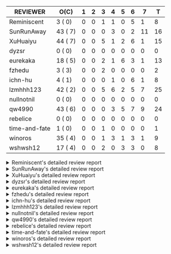 |   REVIEWER    |  O(C)   | 1 | 2 | 3 | 4 | 5 | 6 | 7  | T  |
|---------------|---------|---|---|---|---|---|---|----|----|
| Reminiscent   |  3 ( 0) | 0 | 0 | 1 | 1 | 0 | 5 |  1 |  8 |
| SunRunAway    | 43 ( 7) | 0 | 0 | 0 | 3 | 0 | 2 | 11 | 16 |
| XuHuaiyu      | 44 ( 7) | 0 | 0 | 5 | 1 | 2 | 6 |  1 | 15 |
| dyzsr         |  0 ( 0) | 0 | 0 | 0 | 0 | 0 | 0 |  0 |  0 |
| eurekaka      | 18 ( 5) | 0 | 0 | 2 | 1 | 6 | 3 |  1 | 13 |
| fzhedu        |  3 ( 3) | 0 | 0 | 2 | 0 | 0 | 0 |  0 |  2 |
| ichn-hu       |  4 ( 1) | 0 | 0 | 0 | 1 | 0 | 6 |  1 |  8 |
| lzmhhh123     | 42 ( 2) | 0 | 0 | 5 | 6 | 2 | 5 |  7 | 25 |
| nullnotnil    |  0 ( 0) | 0 | 0 | 0 | 0 | 0 | 0 |  0 |  0 |
| qw4990        | 43 ( 6) | 0 | 0 | 0 | 3 | 5 | 7 |  9 | 24 |
| rebelice      |  0 ( 0) | 0 | 0 | 0 | 0 | 0 | 0 |  0 |  0 |
| time-and-fate |  1 ( 0) | 0 | 0 | 1 | 0 | 0 | 0 |  0 |  1 |
| winoros       | 35 ( 4) | 0 | 0 | 1 | 3 | 1 | 3 |  1 |  9 |
| wshwsh12      | 17 ( 4) | 0 | 0 | 2 | 0 | 3 | 3 |  0 |  8 |


<details> 
  <summary>Reminiscent's detailed review report</summary> 

## To Be Reviewed

|    REPO    |                                                               PR                                                                | C | LASTED |
|------------|---------------------------------------------------------------------------------------------------------------------------------|---|--------|
| tidb/21137 | [executor: specially handle empty input for apply's outer child aggregate (#20544)](https://github.com/pingcap/tidb/pull/21137) |   | 17d20h |
| tidb/21466 | [bindinfo: physically delete previous binding when recreating a binding (#21349)](https://github.com/pingcap/tidb/pull/21466)   |   | 3d18h  |
| tidb/21467 | [planner: fix explain-hint panic for joins generated by subquery (#20675)](https://github.com/pingcap/tidb/pull/21467)          |   | 3d18h  |


## Reviewed in Last 7 Days

|    REPO    |                                                          PR                                                           | C | D |   R    |
|------------|-----------------------------------------------------------------------------------------------------------------------|---|---|--------|
| tidb/21488 | [planner: fix ambiguous field when resolve having expr  (#21165)](https://github.com/pingcap/tidb/pull/21488)         |   | 3 | 3h     |
| tidb/21450 | [bindinfo: dbname check for bindings should be case insensitive (#21143)](https://github.com/pingcap/tidb/pull/21450) |   | 4 | 0h     |
| tidb/21198 | [planner : fix unsigned_decimal_col=-int_cnst access index](https://github.com/pingcap/tidb/pull/21198)               |   | 6 | 8d3h   |
| tidb/20675 | [planner: fix explain-hint panic for joins generated by subquery](https://github.com/pingcap/tidb/pull/20675)         |   | 6 | 34d19h |
| tidb/21143 | [bindinfo: dbname check for bindings should be case insensitive](https://github.com/pingcap/tidb/pull/21143)          |   | 6 | 11d18h |
| tidb/21349 | [bindinfo: physically delete previous binding when recreating a binding](https://github.com/pingcap/tidb/pull/21349)  |   | 6 | 3d20h  |
| tidb/21351 | [bindinfo: refine logs of SQL bind](https://github.com/pingcap/tidb/pull/21351)                                       |   | 6 | 3d18h  |
| tidb/21369 | [expression: enable coprocessor pushdown of function UUID (#21174)](https://github.com/pingcap/tidb/pull/21369)       |   | 7 | 2h     |


</details> 


<details> 
  <summary>SunRunAway's detailed review report</summary> 

## To Be Reviewed

|     REPO     |                                                                     PR                                                                     | C | LASTED  |
|--------------|--------------------------------------------------------------------------------------------------------------------------------------------|---|---------|
| docs/4219    | [toc: add sql optimization-related docs](https://github.com/pingcap/docs/pull/4219)                                                        |   | 24d10h  |
| docs-cn/4913 | [explain: add indexes](https://github.com/pingcap/docs-cn/pull/4913)                                                                       |   | 20d17h  |
| docs-cn/4933 | [explain: add joins](https://github.com/pingcap/docs-cn/pull/4933)                                                                         |   | 16d20h  |
| tidb/15370   | [planner,executor: Refactor Shuffle and implement parallel Sort](https://github.com/pingcap/tidb/pull/15370)                               | Y | 267d18h |
| docs-cn/4975 | [system variable: add tidb_enable_rate_limit_action ](https://github.com/pingcap/docs-cn/pull/4975)                                        |   | 9d13h   |
| tidb/15462   | [executor: implement `graceHashJoin`](https://github.com/pingcap/tidb/pull/15462)                                                          | Y | 263d17h |
| tidb/16967   | [executor: Refactor Shuffle and implement parallel sort (executor part)](https://github.com/pingcap/tidb/pull/16967)                       | Y | 218d10h |
| tidb/17238   | [*: refactor table.Allocator to improve readability](https://github.com/pingcap/tidb/pull/17238)                                           |   | 205d18h |
| tidb/19120   | [executor: Concurrently fetch chunks and insert them to a concurrent hash table in hash build](https://github.com/pingcap/tidb/pull/19120) |   | 117d21h |
| tidb/19178   | [executor: Refactor probe channel](https://github.com/pingcap/tidb/pull/19178)                                                             |   | 115d16h |
| tidb/19347   | [executor: support new syntax `create/drop binding for digest` for tidb dashboard usage](https://github.com/pingcap/tidb/pull/19347)       |   | 107d23h |
| tidb/19807   | [executor: parallel evaluation for aggregate functions with distinct in hashAgg](https://github.com/pingcap/tidb/pull/19807)               |   | 93d10h  |
| tidb/19900   | [executor: enable inline projection for sort&topN](https://github.com/pingcap/tidb/pull/19900)                                             | Y | 88d18h  |
| tidb/20140   | [expressions: Support `bin-to-uuid` and `uuid-to-bin`](https://github.com/pingcap/tidb/pull/20140)                                         |   | 75d22h  |
| tidb/20220   | [*: new secondary index value format](https://github.com/pingcap/tidb/pull/20220)                                                          |   | 72d16h  |
| tidb/20316   | [docs/design: add design doc for index usage information](https://github.com/pingcap/tidb/pull/20316)                                      |   | 67d17h  |
| tidb/20335   | [planner, executor: enable inline projection for Selection](https://github.com/pingcap/tidb/pull/20335)                                    | Y | 64d17h  |
| tidb/20360   | [planner: refine explain info for batch cop](https://github.com/pingcap/tidb/pull/20360)                                                   |   | 58d22h  |
| tidb/20397   | [parser: replace ast.SelectLockInShareMode with ast.SelectLockForShare](https://github.com/pingcap/tidb/pull/20397)                        |   | 56d18h  |
| tidb/20615   | [utils: Avoid panic when getting memory](https://github.com/pingcap/tidb/pull/20615)                                                       |   | 44d2h   |
| tidb/20689   | [expression: make TIME function compatible with MySQL (#19158)](https://github.com/pingcap/tidb/pull/20689)                                |   | 39d20h  |
| tidb/20750   | [executor, infoschema, planner: optimize query cluster_slow_query](https://github.com/pingcap/tidb/pull/20750)                             |   | 34d23h  |
| tidb/20752   | [*: trace statsCache and preparePlanCache by Global memory tracker.](https://github.com/pingcap/tidb/pull/20752)                           |   | 34d22h  |
| tidb/20765   | [planner: support stable result mode](https://github.com/pingcap/tidb/pull/20765)                                                          |   | 34d16h  |
| tidb/20799   | [planner: bypass the DNF restriction if index merge hint is specified](https://github.com/pingcap/tidb/pull/20799)                         |   | 33d16h  |
| tidb/20868   | [execution : fix Compatibility between select and mysql](https://github.com/pingcap/tidb/pull/20868)                                       |   | 31d18h  |
| tidb/20894   | [planner, store/tikv, executor:Support shuffled hash join and refine codes](https://github.com/pingcap/tidb/pull/20894)                    |   | 30d18h  |
| tidb/20947   | [expression: handle tp.flen overflow in to_base64 function](https://github.com/pingcap/tidb/pull/20947)                                    |   | 27d0h   |
| tidb/21061   | [planner/core: use constant propagate before predicates push down](https://github.com/pingcap/tidb/pull/21061)                             |   | 21d16h  |
| tidb/21137   | [executor: specially handle empty input for apply's outer child aggregate (#20544)](https://github.com/pingcap/tidb/pull/21137)            |   | 17d20h  |
| tidb/21207   | [[WIP]planner: fix the inappropriate out-of-range range estimation rule](https://github.com/pingcap/tidb/pull/21207)                       |   | 13d18h  |
| tidb/21277   | [executor: fix split table with large integers](https://github.com/pingcap/tidb/pull/21277)                                                |   | 11d19h  |
| tidb/21309   | [ddl: check partition definition correctly in list partition](https://github.com/pingcap/tidb/pull/21309)                                  |   | 10d22h  |
| tidb/21310   | [types: convert string to MySQL BIT correctly](https://github.com/pingcap/tidb/pull/21310)                                                 |   | 10d22h  |
| tidb/21364   | [expression: make CAST function returns null when invalid value is casted as TIME (#18653)](https://github.com/pingcap/tidb/pull/21364)    |   | 7d1h    |
| tidb/21381   | [*: optimize analyze cluster index table](https://github.com/pingcap/tidb/pull/21381)                                                      |   | 6d17h   |
| tidb/21386   | [expression: Disable cast decimal as string push down to TiFlash](https://github.com/pingcap/tidb/pull/21386)                              |   | 6d16h   |
| tidb/21443   | [*: Let binary literal can be convert to enum and set (#20789)](https://github.com/pingcap/tidb/pull/21443)                                |   | 4d13h   |
| tidb/21444   | [planner: ignore anonymous index while tiflash replica is available](https://github.com/pingcap/tidb/pull/21444)                           |   | 4d12h   |
| tidb/21453   | [planner: do not push down the aggregation function with correlated column](https://github.com/pingcap/tidb/pull/21453)                    |   | 3d22h   |
| tidb/21493   | [executor: stabilize test TestSetVar](https://github.com/pingcap/tidb/pull/21493)                                                          |   | 2d20h   |
| tidb/21503   | [planner: fix invalid convert type in between...and... (#19820)](https://github.com/pingcap/tidb/pull/21503)                               | Y | 2d15h   |
| tidb/21504   | [planner: fix invalid convert type in between...and... (#19820)](https://github.com/pingcap/tidb/pull/21504)                               | Y | 2d15h   |


## Reviewed in Last 7 Days

|     REPO     |                                                              PR                                                               | C | D |   R    |
|--------------|-------------------------------------------------------------------------------------------------------------------------------|---|---|--------|
| tidb/21109   | [tikv: distinguish server timeout and server busy error for TiKV and TiFlash](https://github.com/pingcap/tidb/pull/21109)     |   | 4 | 15d21h |
| docs-cn/5003 | [add more comment for mem-quota-query](https://github.com/pingcap/docs-cn/pull/5003)                                          |   | 4 | 22h    |
| tidb/21449   | [*: Fix coverage test fail](https://github.com/pingcap/tidb/pull/21449)                                                       |   | 4 | 0h     |
| tidb/21405   | [executor: fix test problems in TestIssue20658 ](https://github.com/pingcap/tidb/pull/21405)                                  |   | 6 | 0h     |
| tidb/21387   | [expression: Disable cast decimal as string push down to TiFlash (#21386)](https://github.com/pingcap/tidb/pull/21387)        |   | 6 | 16h    |
| tidb/21390   | [util/hint: fix ineffective index hint for delete / update in SQL Bind (#21104)](https://github.com/pingcap/tidb/pull/21390)  |   | 7 | 0h     |
| tidb/21144   | [expression: fix builtin IF truncation of type len (#20743)](https://github.com/pingcap/tidb/pull/21144)                      |   | 7 | 11d2h  |
| tidb/21101   | [*: support SQL bind for Update / Delete / Insert / Replace (#20686)](https://github.com/pingcap/tidb/pull/21101)             |   | 7 | 13d4h  |
| tidb/21376   | [*: update go.mod for sysutil (#21373)](https://github.com/pingcap/tidb/pull/21376)                                           |   | 7 | 2h     |
| tidb/21313   | [*: support to modify config server-memory-quota-ratio dynamically (#20927)](https://github.com/pingcap/tidb/pull/21313)      |   | 7 | 4d3h   |
| tidb/21323   | [*: refine runtime stats display and tiny bug fix for metrics (#21022)](https://github.com/pingcap/tidb/pull/21323)           |   | 7 | 3d23h  |
| parser/1085  | [parser: support SQL bind syntax for Update / Delete / Insert / Replace (#1067)](https://github.com/pingcap/parser/pull/1085) |   | 7 | 20d0h  |
| tidb/21371   | [executor: fix test problems in TestIssue20658](https://github.com/pingcap/tidb/pull/21371)                                   |   | 7 | 0h     |
| tidb/21350   | [session: fix the bug that may cause upgrading from v4.0 fail](https://github.com/pingcap/tidb/pull/21350)                    |   | 7 | 2d22h  |
| tidb/21346   | [planner: stablize unit test for tidb_opt_prefer_range_scan variable](https://github.com/pingcap/tidb/pull/21346)             |   | 7 | 2d23h  |
| tidb/21020   | [planner: generate proper hint for IndexHashJoin / IndexMergeJoin (#20992)](https://github.com/pingcap/tidb/pull/21020)       |   | 7 | 17d19h |


</details> 


<details> 
  <summary>XuHuaiyu's detailed review report</summary> 

## To Be Reviewed

|    REPO    |                                                                              PR                                                                              | C | LASTED  |
|------------|--------------------------------------------------------------------------------------------------------------------------------------------------------------|---|---------|
| tidb/17997 | [expression: make greatest/least type comparison compatible with MySQL](https://github.com/pingcap/tidb/pull/17997)                                          | Y | 175d19h |
| tidb/19292 | [planner: suppport left join in join reorder](https://github.com/pingcap/tidb/pull/19292)                                                                    |   | 109d16h |
| tidb/19900 | [executor: enable inline projection for sort&topN](https://github.com/pingcap/tidb/pull/19900)                                                               | Y | 88d18h  |
| tidb/20040 | [planner, expression: take NullFlag into consideration when optimize the `int non-const` <cmp > `non-int const`](https://github.com/pingcap/tidb/pull/20040) | Y | 81d13h  |
| tidb/20140 | [expressions: Support `bin-to-uuid` and `uuid-to-bin`](https://github.com/pingcap/tidb/pull/20140)                                                           |   | 75d22h  |
| tidb/20233 | [expression, types: fix datetime and year comparison error](https://github.com/pingcap/tidb/pull/20233)                                                      | Y | 71d7h   |
| tidb/20311 | [expression: fix overflow error when convert bit to int64 (#20266)](https://github.com/pingcap/tidb/pull/20311)                                              |   | 67d21h  |
| tidb/20350 | [executor: support read global indexes in IndexMergeReader and index join](https://github.com/pingcap/tidb/pull/20350)                                       | Y | 61d13h  |
| tidb/20505 | [*: Add metrics for oom-action and sql memory usage.](https://github.com/pingcap/tidb/pull/20505)                                                            |   | 48d18h  |
| tidb/20576 | [*: fix stats feedback after tableReader handle multiple ranges](https://github.com/pingcap/tidb/pull/20576)                                                 |   | 46d12h  |
| tidb/20613 | [executor: fix issue of hash join fetch time inaccurate](https://github.com/pingcap/tidb/pull/20613)                                                         |   | 44d13h  |
| tidb/20706 | [expression: set IsBooleanFlag for boolean scalar functions](https://github.com/pingcap/tidb/pull/20706)                                                     |   | 38d20h  |
| tidb/20752 | [*: trace statsCache and preparePlanCache by Global memory tracker.](https://github.com/pingcap/tidb/pull/20752)                                             |   | 34d22h  |
| tidb/20790 | [collation: add pinyin collation for chinese charset support](https://github.com/pingcap/tidb/pull/20790)                                                    |   | 33d20h  |
| tidb/20793 | [planner, executor: enable inline projection for Apply](https://github.com/pingcap/tidb/pull/20793)                                                          |   | 33d20h  |
| tidb/20844 | [executor: introduce new variables to control Apply's behaviors and add more tests for it](https://github.com/pingcap/tidb/pull/20844)                       |   | 32d13h  |
| tidb/20868 | [execution : fix Compatibility between select and mysql](https://github.com/pingcap/tidb/pull/20868)                                                         |   | 31d18h  |
| tidb/20905 | [planner: fix statement-optimize not work in `TryFastPlan`](https://github.com/pingcap/tidb/pull/20905)                                                      |   | 30d16h  |
| tidb/20938 | [planner: fix update statement not blocked by primary (#20842)](https://github.com/pingcap/tidb/pull/20938)                                                  |   | 27d17h  |
| tidb/20972 | [expression: POC implementation of Vitess hashing algorithm.](https://github.com/pingcap/tidb/pull/20972)                                                    |   | 26d0h   |
| tidb/21000 | [planner: check view recursion when building source from view (#20398)](https://github.com/pingcap/tidb/pull/21000)                                          |   | 24d23h  |
| tidb/21064 | [planner, executor: fix cast not check error](https://github.com/pingcap/tidb/pull/21064)                                                                    |   | 21d8h   |
| tidb/21132 | [expresssion: Fix unexpected panic when using IF function.](https://github.com/pingcap/tidb/pull/21132)                                                      |   | 17d22h  |
| tidb/21149 | [executor:Add runtime stat for IndexMergeReaderExecutor (#20653)](https://github.com/pingcap/tidb/pull/21149)                                                |   | 17d14h  |
| tidb/21150 | [expression: fix type infer for tidb's builtin compare(least and greatest)](https://github.com/pingcap/tidb/pull/21150)                                      |   | 17d13h  |
| tidb/21155 | [util/chunk: fix slice out of bound panic](https://github.com/pingcap/tidb/pull/21155)                                                                       |   | 17d11h  |
| tidb/21166 | [mocktikv: select count result differs between tikv and mocktikv](https://github.com/pingcap/tidb/pull/21166)                                                |   | 16d19h  |
| tidb/21198 | [planner : fix unsigned_decimal_col=-int_cnst access index](https://github.com/pingcap/tidb/pull/21198)                                                      |   | 13d20h  |
| tidb/21304 | [executor: Add the HashAggExec runtime information (#20577)](https://github.com/pingcap/tidb/pull/21304)                                                     |   | 11d12h  |
| tidb/21318 | [planner, expression: use the range of column types to simplify expressions](https://github.com/pingcap/tidb/pull/21318)                                     |   | 10d18h  |
| tidb/21334 | [*: make rollback work on user-defined variables](https://github.com/pingcap/tidb/pull/21334)                                                                |   | 10d13h  |
| tidb/21338 | [expression: fix different types compare error](https://github.com/pingcap/tidb/pull/21338)                                                                  |   | 10d2h   |
| tidb/21382 | [planner: var_pop/stddev(distinct) should be failed](https://github.com/pingcap/tidb/pull/21382)                                                             |   | 6d17h   |
| tidb/21425 | [planner: natural join not consider rowid and null eq not propagate (#21328)](https://github.com/pingcap/tidb/pull/21425)                                    |   | 4d21h   |
| tidb/21459 | [push down projection for tiflash](https://github.com/pingcap/tidb/pull/21459)                                                                               |   | 3d21h   |
| tidb/21473 | [ddl: check the generated column offset when modifies column (#21458)](https://github.com/pingcap/tidb/pull/21473)                                           |   | 3d16h   |
| tidb/21476 | [planner: check for decimal format in cast expr (#20836)](https://github.com/pingcap/tidb/pull/21476)                                                        |   | 3d15h   |
| tidb/21477 | [planner: check for decimal format in cast expr (#20836)](https://github.com/pingcap/tidb/pull/21477)                                                        |   | 3d15h   |
| tidb/21483 | [executor, store/tikv: locks exist keys for point_get & batch_point_get (#21229)](https://github.com/pingcap/tidb/pull/21483)                                |   | 3d12h   |
| tidb/21488 | [planner: fix ambiguous field when resolve having expr  (#21165)](https://github.com/pingcap/tidb/pull/21488)                                                |   | 2d22h   |
| tidb/21495 | [planner: do not propagate column eq with different column types](https://github.com/pingcap/tidb/pull/21495)                                                |   | 2d19h   |
| tidb/21503 | [planner: fix invalid convert type in between...and... (#19820)](https://github.com/pingcap/tidb/pull/21503)                                                 | Y | 2d15h   |
| tidb/21504 | [planner: fix invalid convert type in between...and... (#19820)](https://github.com/pingcap/tidb/pull/21504)                                                 | Y | 2d15h   |
| tidb/21513 | [expression: fix the error of parsing time](https://github.com/pingcap/tidb/pull/21513)                                                                      |   | 22h     |


## Reviewed in Last 7 Days

|      REPO      |                                                                              PR                                                                               | C | D |    R    |
|----------------|---------------------------------------------------------------------------------------------------------------------------------------------------------------|---|---|---------|
| tidb-test/1121 | [mysql_test: tiny update for tidb issue 21061](https://github.com/pingcap/tidb-test/pull/1121)                                                                |   | 3 | 0h      |
| tidb/21343     | [execution: fix Out of range error message is not informative enough](https://github.com/pingcap/tidb/pull/21343)                                             |   | 3 | 7d8h    |
| tidb/19820     | [planner: fix invalid convert type in between...and...](https://github.com/pingcap/tidb/pull/19820)                                                           | Y | 3 | 88d15h  |
| tidb/21110     | [planner: Add table engine name check](https://github.com/pingcap/tidb/pull/21110)                                                                            |   | 3 | 16d17h  |
| tidb/21165     | [planner: fix ambiguous field when resolve having expr ](https://github.com/pingcap/tidb/pull/21165)                                                          |   | 3 | 13d21h  |
| tidb/20836     | [planner: check for decimal format in cast expr](https://github.com/pingcap/tidb/pull/20836)                                                                  |   | 4 | 28d23h  |
| tidb/21195     | [brie: integrate lightning to suport IMPORT statement](https://github.com/pingcap/tidb/pull/21195)                                                            |   | 5 | 9d5h    |
| docs-cn/5009   | [Deprecate config item `max-memory` and add items `server-memory-quota` and `memory-usage-alarm-ratio` (#4977)](https://github.com/pingcap/docs-cn/pull/5009) |   | 5 | 0h      |
| tidb/21406     | [expression: fix the `in` function get the wrong result if args is time type (#21293)](https://github.com/pingcap/tidb/pull/21406)                            |   | 6 | 4h      |
| docs-cn/4977   | [Deprecate config item `max-memory` and add items `server-memory-quota` and `memory-usage-alarm-ratio`](https://github.com/pingcap/docs-cn/pull/4977)         |   | 6 | 1d2h    |
| docs-cn/4991   | [Add log.level description](https://github.com/pingcap/docs-cn/pull/4991)                                                                                     |   | 6 | 0h      |
| tidb/21411     | [planner: fix join with using clause didn't check ambiguous columns](https://github.com/pingcap/tidb/pull/21411)                                              |   | 6 | 0h      |
| docs-cn/4975   | [system variable: add tidb_enable_rate_limit_action ](https://github.com/pingcap/docs-cn/pull/4975)                                                           |   | 6 | 3d17h   |
| tidb/18742     | [*: Add memory information of executors if OOM action fires for debugging](https://github.com/pingcap/tidb/pull/18742)                                        |   | 6 | 130d18h |
| tidb/21313     | [*: support to modify config server-memory-quota-ratio dynamically (#20927)](https://github.com/pingcap/tidb/pull/21313)                                      |   | 7 | 4d2h    |


</details> 


<details> 
  <summary>dyzsr's detailed review report</summary> 

## To Be Reviewed

| REPO | PR | C | LASTED |
|------|----|---|--------|


## Reviewed in Last 7 Days

| REPO | PR | C | D | R |
|------|----|---|---|---|


</details> 


<details> 
  <summary>eurekaka's detailed review report</summary> 

## To Be Reviewed

|    REPO    |                                                                  PR                                                                  | C | LASTED  |
|------------|--------------------------------------------------------------------------------------------------------------------------------------|---|---------|
| tidb/14729 | [planner: fix constant propagation for PredicatePushDown](https://github.com/pingcap/tidb/pull/14729)                                | Y | 299d17h |
| tidb/14831 | [planner/cascades: add implementationRule for IndexLookUpJoin](https://github.com/pingcap/tidb/pull/14831)                           |   | 292d17h |
| tidb/15090 | [planner/cascades: refine the row count estimation of TiKV layer Selection](https://github.com/pingcap/tidb/pull/15090)              |   | 278d17h |
| tidb/15157 | [planner/cascades: implement `HashCode` method for all the LogicalPlans](https://github.com/pingcap/tidb/pull/15157)                 | Y | 276d14h |
| tidb/15335 | [planner/cascades: add transformation rule PullAggregationUpApply & EliminateMaxOneRow](https://github.com/pingcap/tidb/pull/15335)  |   | 269d17h |
| tidb/15370 | [planner,executor: Refactor Shuffle and implement parallel Sort](https://github.com/pingcap/tidb/pull/15370)                         | Y | 267d18h |
| tidb/17276 | [planner/cascades: add rule InjectProjectionBelowSort](https://github.com/pingcap/tidb/pull/17276)                                   | Y | 202d8h  |
| tidb/18882 | [planner, executor: add explain for `MetricSummaryTableExtractor`](https://github.com/pingcap/tidb/pull/18882)                       | Y | 129d17h |
| tidb/19347 | [executor: support new syntax `create/drop binding for digest` for tidb dashboard usage](https://github.com/pingcap/tidb/pull/19347) |   | 107d23h |
| tidb/20580 | [statistics: add bucket ndv for index histogram](https://github.com/pingcap/tidb/pull/20580)                                         |   | 45d20h  |
| tidb/20877 | [statistics: collect index usage information](https://github.com/pingcap/tidb/pull/20877)                                            |   | 31d16h  |
| tidb/21007 | [*: extract topn out of histogram correctly](https://github.com/pingcap/tidb/pull/21007)                                             |   | 24d20h  |
| tidb/21110 | [planner: Add table engine name check](https://github.com/pingcap/tidb/pull/21110)                                                   |   | 19d16h  |
| tidb/21216 | [planner: check for only_full_group_by in ORDER BY and HAVING](https://github.com/pingcap/tidb/pull/21216)                           |   | 13d17h  |
| tidb/21286 | [planner: report error when ORDER BY conflicts with DISTINCT](https://github.com/pingcap/tidb/pull/21286)                            |   | 11d17h  |
| tidb/21459 | [push down projection for tiflash](https://github.com/pingcap/tidb/pull/21459)                                                       |   | 3d21h   |
| tidb/21488 | [planner: fix ambiguous field when resolve having expr  (#21165)](https://github.com/pingcap/tidb/pull/21488)                        |   | 2d22h   |
| tidb/21495 | [planner: do not propagate column eq with different column types](https://github.com/pingcap/tidb/pull/21495)                        |   | 2d19h   |


## Reviewed in Last 7 Days

|    REPO     |                                                                                         PR                                                                                         | C | D |   R   |
|-------------|------------------------------------------------------------------------------------------------------------------------------------------------------------------------------------|---|---|-------|
| tidb/21453  | [planner: do not push down the aggregation function with correlated column](https://github.com/pingcap/tidb/pull/21453)                                                            |   | 3 | 1d5h  |
| parser/1120 | [Manually cherry-pick #1117 to release 4.0](https://github.com/pingcap/parser/pull/1120)                                                                                           |   | 3 | 0h    |
| parser/1117 | [spm: fix create binding for update with hint](https://github.com/pingcap/parser/pull/1117)                                                                                        |   | 4 | 0h    |
| tidb/21425  | [planner: natural join not consider rowid and null eq not propagate (#21328)](https://github.com/pingcap/tidb/pull/21425)                                                          |   | 5 | 4h    |
| tidb/20091  | [statistics: introduce an interface for StatsCache](https://github.com/pingcap/tidb/pull/20091)                                                                                    | Y | 5 | 75d4h |
| tidb/21318  | [planner, expression: use the range of column types to simplify expressions](https://github.com/pingcap/tidb/pull/21318)                                                           |   | 5 | 6d0h  |
| tidb/21430  | [planner, sessionctx : Add 'last_plan_from_binding' to help know whether sql's plan is matched with the hints in the binding (#18017)](https://github.com/pingcap/tidb/pull/21430) | Y | 5 | 0h    |
| docs/4301   | [system-variables: remove last-plan-from-binding](https://github.com/pingcap/docs/pull/4301)                                                                                       |   | 5 | 1d9h  |
| tidb/21328  | [planner: natural join not consider rowid and null eq not propagate](https://github.com/pingcap/tidb/pull/21328)                                                                   |   | 5 | 5d17h |
| tidb/21385  | [planner: choose a better plan when the range condition can convert to point](https://github.com/pingcap/tidb/pull/21385)                                                          |   | 6 | 1d2h  |
| tidb/21080  | [planner: detect unknown column in window clause](https://github.com/pingcap/tidb/pull/21080)                                                                                      |   | 6 | 15d5h |
| tidb/21404  | [planner: fix unexpected bad plan when IndexJoin inner side estRow is 0. (#21084)](https://github.com/pingcap/tidb/pull/21404)                                                     |   | 6 | 8h    |
| tidb/21275  | [*: rewrite origin SQL with default DB for SQL bindings](https://github.com/pingcap/tidb/pull/21275)                                                                               |   | 7 | 5d4h  |


</details> 


<details> 
  <summary>fzhedu's detailed review report</summary> 

## To Be Reviewed

|    REPO    |                                                            PR                                                             | C | LASTED |
|------------|---------------------------------------------------------------------------------------------------------------------------|---|--------|
| tidb/19310 | [expression: make tidb_decode_key return json type and support escape string](https://github.com/pingcap/tidb/pull/19310) | Y | 109d0h |
| tidb/19845 | [expression:fix FORMAT compatibility issue #11206](https://github.com/pingcap/tidb/pull/19845)                            | Y | 90d15h |
| tidb/20117 | [optimizer: fix issue on incorrect result of natural join](https://github.com/pingcap/tidb/pull/20117)                    | Y | 76d20h |


## Reviewed in Last 7 Days

|    REPO    |                                                           PR                                                            | C | D |   R    |
|------------|-------------------------------------------------------------------------------------------------------------------------|---|---|--------|
| tics/1196  | [support concurrent build hash table for join](https://github.com/pingcap/tics/pull/1196)                               |   | 3 | 31d9h  |
| tidb/20894 | [planner, store/tikv, executor:Support shuffled hash join and refine codes](https://github.com/pingcap/tidb/pull/20894) |   | 3 | 27d20h |


</details> 


<details> 
  <summary>ichn-hu's detailed review report</summary> 

## To Be Reviewed

|    REPO    |                                                         PR                                                          | C | LASTED  |
|------------|---------------------------------------------------------------------------------------------------------------------|---|---------|
| tidb/17997 | [expression: make greatest/least type comparison compatible with MySQL](https://github.com/pingcap/tidb/pull/17997) | Y | 175d19h |
| tidb/21310 | [types: convert string to MySQL BIT correctly](https://github.com/pingcap/tidb/pull/21310)                          |   | 10d22h  |
| tidb/21476 | [planner: check for decimal format in cast expr (#20836)](https://github.com/pingcap/tidb/pull/21476)               |   | 3d15h   |
| tidb/21477 | [planner: check for decimal format in cast expr (#20836)](https://github.com/pingcap/tidb/pull/21477)               |   | 3d15h   |


## Reviewed in Last 7 Days

|    REPO    |                                                                                        PR                                                                                        | C | D |   R    |
|------------|----------------------------------------------------------------------------------------------------------------------------------------------------------------------------------|---|---|--------|
| tidb/20478 | [planner: add projection if expand virtual generated column](https://github.com/pingcap/tidb/pull/20478)                                                                         |   | 4 | 48d23h |
| tidb/21110 | [planner: Add table engine name check](https://github.com/pingcap/tidb/pull/21110)                                                                                               |   | 6 | 14d4h  |
| tidb/21324 | [expression: change the round rule for approximate value to `round to nearest even` (#1108)](https://github.com/pingcap/tidb/pull/21324)                                         |   | 6 | 5d0h   |
| tidb/21406 | [expression: fix the `in` function get the wrong result if args is time type (#21293)](https://github.com/pingcap/tidb/pull/21406)                                               |   | 6 | 4h     |
| tidb/21220 | [expression: fix compatibility behaviors in zero datetime with MySQL](https://github.com/pingcap/tidb/pull/21220)                                                                |   | 6 | 7d22h  |
| tidb/20836 | [planner: check for decimal format in cast expr](https://github.com/pingcap/tidb/pull/20836)                                                                                     |   | 6 | 26d19h |
| tidb/21317 | [expression: fix convert time return error](https://github.com/pingcap/tidb/pull/21317)                                                                                          |   | 6 | 4d20h  |
| tidb/21316 | [planner: reimplement DEFAULT function to make the behavior consistent with MySQL when looking up the corresponding column (#19709)](https://github.com/pingcap/tidb/pull/21316) |   | 7 | 4d1h   |


</details> 


<details> 
  <summary>lzmhhh123's detailed review report</summary> 

## To Be Reviewed

|     REPO     |                                                                  PR                                                                  | C | LASTED  |
|--------------|--------------------------------------------------------------------------------------------------------------------------------------|---|---------|
| docs-cn/4912 | [explain: add subqueries](https://github.com/pingcap/docs-cn/pull/4912)                                                              |   | 20d18h  |
| tidb/14729   | [planner: fix constant propagation for PredicatePushDown](https://github.com/pingcap/tidb/pull/14729)                                | Y | 299d17h |
| docs-cn/4913 | [explain: add indexes](https://github.com/pingcap/docs-cn/pull/4913)                                                                 |   | 20d17h  |
| tidb/17414   | [add curCost based join reorder algorithm](https://github.com/pingcap/tidb/pull/17414)                                               |   | 194d18h |
| tidb/19347   | [executor: support new syntax `create/drop binding for digest` for tidb dashboard usage](https://github.com/pingcap/tidb/pull/19347) |   | 107d23h |
| tidb/19698   | [*: update test cases to support new collation enabled by default](https://github.com/pingcap/tidb/pull/19698)                       |   | 95d22h  |
| tidb/20044   | [expression: Add column nullability checking before "refine args"](https://github.com/pingcap/tidb/pull/20044)                       | Y | 81d7h   |
| tidb/20444   | [expression: add json_merge_patch](https://github.com/pingcap/tidb/pull/20444)                                                       |   | 53d21h  |
| tidb/20465   | [expression: add uuidShortFunction](https://github.com/pingcap/tidb/pull/20465)                                                      |   | 52d19h  |
| tidb/20505   | [*: Add metrics for oom-action and sql memory usage.](https://github.com/pingcap/tidb/pull/20505)                                    |   | 48d18h  |
| tidb/20543   | [planner: refine the error message when split region by decimal column](https://github.com/pingcap/tidb/pull/20543)                  |   | 47d14h  |
| tidb/20618   | [planner: fix update generated columns error](https://github.com/pingcap/tidb/pull/20618)                                            |   | 43d20h  |
| tidb/20642   | [executor: modify admin executors to support partitioned table with global index](https://github.com/pingcap/tidb/pull/20642)        |   | 41d15h  |
| tidb/20785   | [errno, infoschema, executor, server: add client error infoschema tables](https://github.com/pingcap/tidb/pull/20785)                |   | 33d23h  |
| tidb/20825   | [executor: add diagnosis rule to check Transparent Huge Pages(THP) enabled (#20611)](https://github.com/pingcap/tidb/pull/20825)     |   | 32d18h  |
| tidb/20865   | [executor:Add runtime information for UnionScanExec](https://github.com/pingcap/tidb/pull/20865)                                     |   | 31d18h  |
| tidb/20898   | [executor: modify the error message of insert time value (#20847)](https://github.com/pingcap/tidb/pull/20898)                       |   | 30d17h  |
| tidb/20903   | [planner: fix confused and unnecessary double-projection in plans.](https://github.com/pingcap/tidb/pull/20903)                      |   | 30d17h  |
| tidb/20929   | [types:  Add a limitation about float data type](https://github.com/pingcap/tidb/pull/20929)                                         |   | 27d18h  |
| tidb/20938   | [planner: fix update statement not blocked by primary (#20842)](https://github.com/pingcap/tidb/pull/20938)                          |   | 27d17h  |
| tidb/21018   | [planner: don't push down null sensitive join conditions (#19620)](https://github.com/pingcap/tidb/pull/21018)                       |   | 24d16h  |
| tidb/21051   | [executor: change read slow-log file module to concurrent](https://github.com/pingcap/tidb/pull/21051)                               |   | 23d14h  |
| tidb/21060   | [planner: fix distinct push across projection when read partition table](https://github.com/pingcap/tidb/pull/21060)                 |   | 21d16h  |
| tidb/21078   | [planner/cascades: add rule `TransformJoinCondToSel` (#20460)](https://github.com/pingcap/tidb/pull/21078)                           |   | 20d20h  |
| tidb/21083   | [planner: report error for invalid window specs which are not used](https://github.com/pingcap/tidb/pull/21083)                      |   | 20d18h  |
| tidb/21120   | [planner: error by default for GROUP BY expr ASC|DESC](https://github.com/pingcap/tidb/pull/21120)                                   |   | 19d1h   |
| tidb/21137   | [executor: specially handle empty input for apply's outer child aggregate (#20544)](https://github.com/pingcap/tidb/pull/21137)      |   | 17d20h  |
| tidb/21173   | [planner: fix partition pruning when condition exceeds the range of column type](https://github.com/pingcap/tidb/pull/21173)         |   | 16d18h  |
| tidb/21195   | [brie: integrate lightning to suport IMPORT statement](https://github.com/pingcap/tidb/pull/21195)                                   |   | 13d22h  |
| tidb/21271   | [*: support baseline capture for prepared statements](https://github.com/pingcap/tidb/pull/21271)                                    |   | 11d23h  |
| tidb/21275   | [*: rewrite origin SQL with default DB for SQL bindings](https://github.com/pingcap/tidb/pull/21275)                                 |   | 11d21h  |
| tidb/21310   | [types: convert string to MySQL BIT correctly](https://github.com/pingcap/tidb/pull/21310)                                           |   | 10d22h  |
| tidb/21334   | [*: make rollback work on user-defined variables](https://github.com/pingcap/tidb/pull/21334)                                        |   | 10d13h  |
| tidb/21347   | [session: make rollback work on global variables](https://github.com/pingcap/tidb/pull/21347)                                        |   | 9d19h   |
| tidb/21401   | [expression: incompatibility with MySQL for ADDTIME()](https://github.com/pingcap/tidb/pull/21401)                                   |   | 6d11h   |
| tidb/21404   | [planner: fix unexpected bad plan when IndexJoin inner side estRow is 0. (#21084)](https://github.com/pingcap/tidb/pull/21404)       |   | 5d22h   |
| tidb/21423   | [*: fix tiny bug and add more DML test for list partition table](https://github.com/pingcap/tidb/pull/21423)                         |   | 5d12h   |
| tidb/21450   | [bindinfo: dbname check for bindings should be case insensitive (#21143)](https://github.com/pingcap/tidb/pull/21450)                |   | 3d23h   |
| tidb/21466   | [bindinfo: physically delete previous binding when recreating a binding (#21349)](https://github.com/pingcap/tidb/pull/21466)        |   | 3d18h   |
| tidb/21467   | [planner: fix explain-hint panic for joins generated by subquery (#20675)](https://github.com/pingcap/tidb/pull/21467)               |   | 3d18h   |
| tidb/21488   | [planner: fix ambiguous field when resolve having expr  (#21165)](https://github.com/pingcap/tidb/pull/21488)                        |   | 2d22h   |
| tidb/21514   | [expression: modify the mean result of time type](https://github.com/pingcap/tidb/pull/21514)                                        |   | 11h     |


## Reviewed in Last 7 Days

|      REPO      |                                                            PR                                                             | C | D |    R    |
|----------------|---------------------------------------------------------------------------------------------------------------------------|---|---|---------|
| tidb/21453     | [planner: do not push down the aggregation function with correlated column](https://github.com/pingcap/tidb/pull/21453)   |   | 3 | 1d4h    |
| tidb-test/1116 | [make greatest and least type infer mysql-compatible](https://github.com/pingcap/tidb-test/pull/1116)                     |   | 3 | 4d0h    |
| tidb/21150     | [expression: fix type infer for tidb's builtin compare(least and greatest)](https://github.com/pingcap/tidb/pull/21150)   |   | 3 | 14d16h  |
| tidb/21476     | [planner: check for decimal format in cast expr (#20836)](https://github.com/pingcap/tidb/pull/21476)                     |   | 3 | 16h     |
| tidb/21477     | [planner: check for decimal format in cast expr (#20836)](https://github.com/pingcap/tidb/pull/21477)                     |   | 3 | 16h     |
| tidb/21351     | [bindinfo: refine logs of SQL bind](https://github.com/pingcap/tidb/pull/21351)                                           |   | 4 | 6d0h    |
| tidb/21469     | [expression: fix casting year 0 to string 0000](https://github.com/pingcap/tidb/pull/21469)                               |   | 4 | 1h      |
| tidb/21109     | [tikv: distinguish server timeout and server busy error for TiKV and TiFlash](https://github.com/pingcap/tidb/pull/21109) |   | 4 | 15d21h  |
| tidb/19767     | [planner: rename needFrame to ignoreFrame](https://github.com/pingcap/tidb/pull/19767)                                    |   | 4 | 90d20h  |
| tidb/20675     | [planner: fix explain-hint panic for joins generated by subquery](https://github.com/pingcap/tidb/pull/20675)             |   | 4 | 36d18h  |
| tidb/21442     | [executor: fix test problems in TestIssue20658](https://github.com/pingcap/tidb/pull/21442)                               |   | 4 | 15h     |
| tipb/190       | [analyze: index request contains topn info](https://github.com/pingcap/tipb/pull/190)                                     |   | 5 | 153d13h |
| tidb/21409     | [expression: set flen to -1 when cast float to string](https://github.com/pingcap/tidb/pull/21409)                        |   | 5 | 1d1h    |
| tidb/21403     | [executor: add `SHOW STATS_TOPN`](https://github.com/pingcap/tidb/pull/21403)                                             |   | 6 | 13h     |
| parser/1109    | [parser: add grammar `show stats_topn`](https://github.com/pingcap/parser/pull/1109)                                      |   | 6 | 2h      |
| tidb/21405     | [executor: fix test problems in TestIssue20658 ](https://github.com/pingcap/tidb/pull/21405)                              |   | 6 | 0h      |
| tidb/21084     | [planner: fix unexpected bad plan when IndexJoin inner side estRow is 0.](https://github.com/pingcap/tidb/pull/21084)     |   | 6 | 14d19h  |
| tidb/21165     | [planner: fix ambiguous field when resolve having expr ](https://github.com/pingcap/tidb/pull/21165)                      |   | 6 | 10d20h  |
| tidb/21387     | [expression: Disable cast decimal as string push down to TiFlash (#21386)](https://github.com/pingcap/tidb/pull/21387)    |   | 7 | 1h      |
| tidb/21380     | [planner: set dbName for hinted query block table alias (#21213)](https://github.com/pingcap/tidb/pull/21380)             |   | 7 | 1h      |
| parser/1106    | [ast: Change the implementation of Accept for DefaultExpr (#1027)](https://github.com/pingcap/parser/pull/1106)           |   | 7 | 3d23h   |
| tidb/21371     | [executor: fix test problems in TestIssue20658](https://github.com/pingcap/tidb/pull/21371)                               |   | 7 | 0h      |
| tidb/21313     | [*: support to modify config server-memory-quota-ratio dynamically (#20927)](https://github.com/pingcap/tidb/pull/21313)  |   | 7 | 4d1h    |
| tidb/21143     | [bindinfo: dbname check for bindings should be case insensitive](https://github.com/pingcap/tidb/pull/21143)              |   | 7 | 10d18h  |
| tidb/21104     | [util/hint: fix ineffective index hint for delete / update in SQL Bind](https://github.com/pingcap/tidb/pull/21104)       |   | 7 | 12d19h  |


</details> 


<details> 
  <summary>nullnotnil's detailed review report</summary> 

## To Be Reviewed

| REPO | PR | C | LASTED |
|------|----|---|--------|


## Reviewed in Last 7 Days

| REPO | PR | C | D | R |
|------|----|---|---|---|


</details> 


<details> 
  <summary>qw4990's detailed review report</summary> 

## To Be Reviewed

|    REPO    |                                                                          PR                                                                          | C | LASTED  |
|------------|------------------------------------------------------------------------------------------------------------------------------------------------------|---|---------|
| tidb/16305 | [expression: separate signatures for `ModInt`](https://github.com/pingcap/tidb/pull/16305)                                                           | Y | 237d23h |
| tidb/16967 | [executor: Refactor Shuffle and implement parallel sort (executor part)](https://github.com/pingcap/tidb/pull/16967)                                 | Y | 218d10h |
| tidb/17396 | [types: improve StrToDate performance](https://github.com/pingcap/tidb/pull/17396)                                                                   | Y | 195d9h  |
| tidb/18882 | [planner, executor: add explain for `MetricSummaryTableExtractor`](https://github.com/pingcap/tidb/pull/18882)                                       | Y | 129d17h |
| tidb/19029 | [types: fix unexpected NOT_NULL flags](https://github.com/pingcap/tidb/pull/19029)                                                                   |   | 122d22h |
| tidb/19120 | [executor: Concurrently fetch chunks and insert them to a concurrent hash table in hash build](https://github.com/pingcap/tidb/pull/19120)           |   | 117d21h |
| tidb/19292 | [planner: suppport left join in join reorder](https://github.com/pingcap/tidb/pull/19292)                                                            |   | 109d16h |
| tidb/19957 | [executor: add builtin aggregate function `json_arrayagg`](https://github.com/pingcap/tidb/pull/19957)                                               | Y | 86d13h  |
| tidb/20011 | [statistics: fix incorrect total count used in index selectivity computation](https://github.com/pingcap/tidb/pull/20011)                            |   | 82d15h  |
| tidb/20316 | [docs/design: add design doc for index usage information](https://github.com/pingcap/tidb/pull/20316)                                                |   | 67d17h  |
| tidb/20354 | [planner: rename relational operators (#14575)](https://github.com/pingcap/tidb/pull/20354)                                                          | Y | 60d5h   |
| tidb/20399 | [*: make 'tidb_enable_change_column_type' available as a session variable](https://github.com/pingcap/tidb/pull/20399)                               |   | 56d15h  |
| tidb/20689 | [expression: make TIME function compatible with MySQL (#19158)](https://github.com/pingcap/tidb/pull/20689)                                          |   | 39d20h  |
| tidb/20708 | [*: separate auto_increment ID allocator from _tidb_rowid allocator](https://github.com/pingcap/tidb/pull/20708)                                     |   | 38d20h  |
| tidb/20747 | [executor: fix LEAD and LAG's default value can not adapt to field type](https://github.com/pingcap/tidb/pull/20747)                                 |   | 35d19h  |
| tidb/20750 | [executor, infoschema, planner: optimize query cluster_slow_query](https://github.com/pingcap/tidb/pull/20750)                                       |   | 34d23h  |
| tidb/20799 | [planner: bypass the DNF restriction if index merge hint is specified](https://github.com/pingcap/tidb/pull/20799)                                   |   | 33d16h  |
| tidb/20929 | [types:  Add a limitation about float data type](https://github.com/pingcap/tidb/pull/20929)                                                         |   | 27d18h  |
| tidb/20972 | [expression: POC implementation of Vitess hashing algorithm.](https://github.com/pingcap/tidb/pull/20972)                                            |   | 26d0h   |
| tidb/21018 | [planner: don't push down null sensitive join conditions (#19620)](https://github.com/pingcap/tidb/pull/21018)                                       |   | 24d16h  |
| tidb/21054 | [config: hide & deprecate enable-streaming (#20760)](https://github.com/pingcap/tidb/pull/21054)                                                     |   | 23d8h   |
| tidb/21132 | [expresssion: Fix unexpected panic when using IF function.](https://github.com/pingcap/tidb/pull/21132)                                              |   | 17d22h  |
| tidb/21137 | [executor: specially handle empty input for apply's outer child aggregate (#20544)](https://github.com/pingcap/tidb/pull/21137)                      |   | 17d20h  |
| tidb/21149 | [executor:Add runtime stat for IndexMergeReaderExecutor (#20653)](https://github.com/pingcap/tidb/pull/21149)                                        |   | 17d14h  |
| tidb/21150 | [expression: fix type infer for tidb's builtin compare(least and greatest)](https://github.com/pingcap/tidb/pull/21150)                              |   | 17d13h  |
| tidb/21189 | [executor: modify lookupTableTask to return merged rows, and improve AppendRows](https://github.com/pingcap/tidb/pull/21189)                         |   | 14d12h  |
| tidb/21220 | [expression: fix compatibility behaviors in zero datetime with MySQL](https://github.com/pingcap/tidb/pull/21220)                                    |   | 13d16h  |
| tidb/21304 | [executor: Add the HashAggExec runtime information (#20577)](https://github.com/pingcap/tidb/pull/21304)                                             |   | 11d12h  |
| tidb/21317 | [expression: fix convert time return error](https://github.com/pingcap/tidb/pull/21317)                                                              |   | 10d18h  |
| tidb/21359 | [*: add runtime stats for split region statement](https://github.com/pingcap/tidb/pull/21359)                                                        |   | 9d12h   |
| tidb/21380 | [planner: set dbName for hinted query block table alias (#21213)](https://github.com/pingcap/tidb/pull/21380)                                        |   | 6d17h   |
| tidb/21408 | [statistics: fix a bug which causes panic when using the clustered index and the new collation (#21379)](https://github.com/pingcap/tidb/pull/21408) |   | 5d19h   |
| tidb/21424 | [sessionctx: move set variable to sysvar struct](https://github.com/pingcap/tidb/pull/21424)                                                         |   | 5d4h    |
| tidb/21450 | [bindinfo: dbname check for bindings should be case insensitive (#21143)](https://github.com/pingcap/tidb/pull/21450)                                |   | 3d23h   |
| tidb/21464 | [server: return results of ongoing queries when graceful shutdown (#19669)](https://github.com/pingcap/tidb/pull/21464)                              |   | 3d19h   |
| tidb/21466 | [bindinfo: physically delete previous binding when recreating a binding (#21349)](https://github.com/pingcap/tidb/pull/21466)                        |   | 3d18h   |
| tidb/21467 | [planner: fix explain-hint panic for joins generated by subquery (#20675)](https://github.com/pingcap/tidb/pull/21467)                               |   | 3d18h   |
| tidb/21469 | [expression: fix casting year 0 to string 0000](https://github.com/pingcap/tidb/pull/21469)                                                          |   | 3d17h   |
| tidb/21471 | [session: fix ineffective EXPLAIN FOR CONNECTION statement (#21044)](https://github.com/pingcap/tidb/pull/21471)                                     |   | 3d17h   |
| tidb/21476 | [planner: check for decimal format in cast expr (#20836)](https://github.com/pingcap/tidb/pull/21476)                                                |   | 3d15h   |
| tidb/21477 | [planner: check for decimal format in cast expr (#20836)](https://github.com/pingcap/tidb/pull/21477)                                                |   | 3d15h   |
| tidb/21508 | [execution: fix dayofweek('0000-00-00') behavior](https://github.com/pingcap/tidb/pull/21508)                                                        |   | 2d9h    |
| tidb/21515 | [sessionctx: add variable tidb_analyze_version](https://github.com/pingcap/tidb/pull/21515)                                                          |   | 6h      |


## Reviewed in Last 7 Days

|      REPO      |                                                                                         PR                                                                                         | C | D |    R    |
|----------------|------------------------------------------------------------------------------------------------------------------------------------------------------------------------------------|---|---|---------|
| tidb/21271     | [*: support baseline capture for prepared statements](https://github.com/pingcap/tidb/pull/21271)                                                                                  |   | 4 | 8d3h    |
| tidb/21409     | [expression: set flen to -1 when cast float to string](https://github.com/pingcap/tidb/pull/21409)                                                                                 |   | 4 | 1d23h   |
| tidb/21044     | [session: fix ineffective EXPLAIN FOR CONNECTION statement](https://github.com/pingcap/tidb/pull/21044)                                                                            |   | 4 | 19d18h  |
| tipb/190       | [analyze: index request contains topn info](https://github.com/pingcap/tipb/pull/190)                                                                                              |   | 5 | 153d15h |
| tidb/21401     | [expression: incompatibility with MySQL for ADDTIME()](https://github.com/pingcap/tidb/pull/21401)                                                                                 |   | 5 | 1d17h   |
| tidb/21430     | [planner, sessionctx : Add 'last_plan_from_binding' to help know whether sql's plan is matched with the hints in the binding (#18017)](https://github.com/pingcap/tidb/pull/21430) | Y | 5 | 1h      |
| tidb/21207     | [[WIP]planner: fix the inappropriate out-of-range range estimation rule](https://github.com/pingcap/tidb/pull/21207)                                                               |   | 5 | 8d20h   |
| tidb/20903     | [planner: fix confused and unnecessary double-projection in plans.](https://github.com/pingcap/tidb/pull/20903)                                                                    |   | 5 | 25d18h  |
| tidb-test/1103 | [fix result for #11976](https://github.com/pingcap/tidb-test/pull/1103)                                                                                                            |   | 6 | 15d4h   |
| tidb/21415     | [sessionctx/variable: fix a DATA RACE to make CI more stable](https://github.com/pingcap/tidb/pull/21415)                                                                          |   | 6 | 0h      |
| tidb/21351     | [bindinfo: refine logs of SQL bind](https://github.com/pingcap/tidb/pull/21351)                                                                                                    |   | 6 | 3d23h   |
| tidb/21349     | [bindinfo: physically delete previous binding when recreating a binding](https://github.com/pingcap/tidb/pull/21349)                                                               |   | 6 | 4d0h    |
| tidb/21143     | [bindinfo: dbname check for bindings should be case insensitive](https://github.com/pingcap/tidb/pull/21143)                                                                       |   | 6 | 11d23h  |
| tidb/21403     | [executor: add `SHOW STATS_TOPN`](https://github.com/pingcap/tidb/pull/21403)                                                                                                      |   | 6 | 12h     |
| parser/1109    | [parser: add grammar `show stats_topn`](https://github.com/pingcap/parser/pull/1109)                                                                                               |   | 6 | 2h      |
| tidb/21390     | [util/hint: fix ineffective index hint for delete / update in SQL Bind (#21104)](https://github.com/pingcap/tidb/pull/21390)                                                       |   | 7 | 0h      |
| tidb/19669     | [server: return results of ongoing queries when graceful shutdown](https://github.com/pingcap/tidb/pull/19669)                                                                     |   | 7 | 89d23h  |
| tidb/21379     | [statistics: fix a bug which causes panic when using the clustered index and the new collation](https://github.com/pingcap/tidb/pull/21379)                                        |   | 7 | 0h      |
| tidb/21316     | [planner: reimplement DEFAULT function to make the behavior consistent with MySQL when looking up the corresponding column (#19709)](https://github.com/pingcap/tidb/pull/21316)   |   | 7 | 4d1h    |
| tidb/21101     | [*: support SQL bind for Update / Delete / Insert / Replace (#20686)](https://github.com/pingcap/tidb/pull/21101)                                                                  |   | 7 | 13d1h   |
| tidb/21104     | [util/hint: fix ineffective index hint for delete / update in SQL Bind](https://github.com/pingcap/tidb/pull/21104)                                                                |   | 7 | 13d0h   |
| tidb/21020     | [planner: generate proper hint for IndexHashJoin / IndexMergeJoin (#20992)](https://github.com/pingcap/tidb/pull/21020)                                                            |   | 7 | 17d22h  |
| tidb/21213     | [planner: set dbName for hinted query block table alias](https://github.com/pingcap/tidb/pull/21213)                                                                               |   | 7 | 6d23h   |
| tidb/21323     | [*: refine runtime stats display and tiny bug fix for metrics (#21022)](https://github.com/pingcap/tidb/pull/21323)                                                                |   | 7 | 3d22h   |


</details> 


<details> 
  <summary>rebelice's detailed review report</summary> 

## To Be Reviewed

| REPO | PR | C | LASTED |
|------|----|---|--------|


## Reviewed in Last 7 Days

| REPO | PR | C | D | R |
|------|----|---|---|---|


</details> 


<details> 
  <summary>time-and-fate's detailed review report</summary> 

## To Be Reviewed

|    REPO    |                                             PR                                              | C | LASTED |
|------------|---------------------------------------------------------------------------------------------|---|--------|
| tidb/21515 | [sessionctx: add variable tidb_analyze_version](https://github.com/pingcap/tidb/pull/21515) |   | 6h     |


## Reviewed in Last 7 Days

|    REPO    |                                            PR                                            | C | D |   R   |
|------------|------------------------------------------------------------------------------------------|---|---|-------|
| tidb/21007 | [*: extract topn out of histogram correctly](https://github.com/pingcap/tidb/pull/21007) |   | 3 | 22d2h |


</details> 


<details> 
  <summary>winoros's detailed review report</summary> 

## To Be Reviewed

|    REPO    |                                                                           PR                                                                           | C | LASTED  |
|------------|--------------------------------------------------------------------------------------------------------------------------------------------------------|---|---------|
| tidb/14424 | [expression: add nullable() method to check whether an expression can return null](https://github.com/pingcap/tidb/pull/14424)                         |   | 332d17h |
| tidb/14831 | [planner/cascades: add implementationRule for IndexLookUpJoin](https://github.com/pingcap/tidb/pull/14831)                                             |   | 292d17h |
| tidb/15090 | [planner/cascades: refine the row count estimation of TiKV layer Selection](https://github.com/pingcap/tidb/pull/15090)                                |   | 278d17h |
| tidb/15157 | [planner/cascades: implement `HashCode` method for all the LogicalPlans](https://github.com/pingcap/tidb/pull/15157)                                   | Y | 276d14h |
| tidb/15426 | [planner/cascades: add transformation rule PushSelDownApply & refactor PushSelDownJoin](https://github.com/pingcap/tidb/pull/15426)                    |   | 264d16h |
| tidb/16967 | [executor: Refactor Shuffle and implement parallel sort (executor part)](https://github.com/pingcap/tidb/pull/16967)                                   | Y | 218d10h |
| tidb/17414 | [add curCost based join reorder algorithm](https://github.com/pingcap/tidb/pull/17414)                                                                 |   | 194d18h |
| tidb/17996 | [planner: push avg & distinct functions across join](https://github.com/pingcap/tidb/pull/17996)                                                       | Y | 176d11h |
| tidb/19957 | [executor: add builtin aggregate function `json_arrayagg`](https://github.com/pingcap/tidb/pull/19957)                                                 | Y | 86d13h  |
| tidb/20011 | [statistics: fix incorrect total count used in index selectivity computation](https://github.com/pingcap/tidb/pull/20011)                              |   | 82d15h  |
| tidb/20311 | [expression: fix overflow error when convert bit to int64 (#20266)](https://github.com/pingcap/tidb/pull/20311)                                        |   | 67d21h  |
| tidb/20482 | [planner: add EXPLAIN FORMAT=JSON](https://github.com/pingcap/tidb/pull/20482)                                                                         |   | 52d0h   |
| tidb/20765 | [planner: support stable result mode](https://github.com/pingcap/tidb/pull/20765)                                                                      |   | 34d16h  |
| tidb/20903 | [planner: fix confused and unnecessary double-projection in plans.](https://github.com/pingcap/tidb/pull/20903)                                        |   | 30d17h  |
| tidb/21000 | [planner: check view recursion when building source from view (#20398)](https://github.com/pingcap/tidb/pull/21000)                                    |   | 24d23h  |
| tidb/21014 | [statistics: GC index usage information](https://github.com/pingcap/tidb/pull/21014)                                                                   |   | 24d18h  |
| tidb/21018 | [planner: don't push down null sensitive join conditions (#19620)](https://github.com/pingcap/tidb/pull/21018)                                         |   | 24d16h  |
| tidb/21078 | [planner/cascades: add rule `TransformJoinCondToSel` (#20460)](https://github.com/pingcap/tidb/pull/21078)                                             |   | 20d20h  |
| tidb/21083 | [planner: report error for invalid window specs which are not used](https://github.com/pingcap/tidb/pull/21083)                                        |   | 20d18h  |
| tidb/21173 | [planner: fix partition pruning when condition exceeds the range of column type](https://github.com/pingcap/tidb/pull/21173)                           |   | 16d18h  |
| tidb/21207 | [[WIP]planner: fix the inappropriate out-of-range range estimation rule](https://github.com/pingcap/tidb/pull/21207)                                   |   | 13d18h  |
| tidb/21230 | [planner, executor: fix statement-level optimize hint invalid and memory tracker when `tryFastPlan` works](https://github.com/pingcap/tidb/pull/21230) |   | 13d10h  |
| tidb/21271 | [*: support baseline capture for prepared statements](https://github.com/pingcap/tidb/pull/21271)                                                      |   | 11d23h  |
| tidb/21351 | [bindinfo: refine logs of SQL bind](https://github.com/pingcap/tidb/pull/21351)                                                                        |   | 9d17h   |
| tidb/21357 | [planner/core: skip TestEncodePlanPerformance to accelerate CI](https://github.com/pingcap/tidb/pull/21357)                                            |   | 9d13h   |
| tidb/21380 | [planner: set dbName for hinted query block table alias (#21213)](https://github.com/pingcap/tidb/pull/21380)                                          |   | 6d17h   |
| tidb/21408 | [statistics: fix a bug which causes panic when using the clustered index and the new collation (#21379)](https://github.com/pingcap/tidb/pull/21408)   |   | 5d19h   |
| tidb/21425 | [planner: natural join not consider rowid and null eq not propagate (#21328)](https://github.com/pingcap/tidb/pull/21425)                              |   | 4d21h   |
| tidb/21431 | [planner: fix correlated aggregates which should be evaluated in outer query](https://github.com/pingcap/tidb/pull/21431)                              |   | 4d19h   |
| tidb/21450 | [bindinfo: dbname check for bindings should be case insensitive (#21143)](https://github.com/pingcap/tidb/pull/21450)                                  |   | 3d23h   |
| tidb/21466 | [bindinfo: physically delete previous binding when recreating a binding (#21349)](https://github.com/pingcap/tidb/pull/21466)                          |   | 3d18h   |
| tidb/21467 | [planner: fix explain-hint panic for joins generated by subquery (#20675)](https://github.com/pingcap/tidb/pull/21467)                                 |   | 3d18h   |
| tidb/21476 | [planner: check for decimal format in cast expr (#20836)](https://github.com/pingcap/tidb/pull/21476)                                                  |   | 3d15h   |
| tidb/21477 | [planner: check for decimal format in cast expr (#20836)](https://github.com/pingcap/tidb/pull/21477)                                                  |   | 3d15h   |
| tidb/21495 | [planner: do not propagate column eq with different column types](https://github.com/pingcap/tidb/pull/21495)                                          |   | 2d19h   |


## Reviewed in Last 7 Days

|    REPO    |                                                                        PR                                                                         | C | D |   R    |
|------------|---------------------------------------------------------------------------------------------------------------------------------------------------|---|---|--------|
| tidb/21493 | [executor: stabilize test TestSetVar](https://github.com/pingcap/tidb/pull/21493)                                                                 |   | 3 | 1h     |
| tidb/20799 | [planner: bypass the DNF restriction if index merge hint is specified](https://github.com/pingcap/tidb/pull/20799)                                |   | 4 | 30d0h  |
| tidb/20478 | [planner: add projection if expand virtual generated column](https://github.com/pingcap/tidb/pull/20478)                                          |   | 4 | 48d19h |
| tidb/21460 | [planner: report error when UPDATE set generated column with non-default value](https://github.com/pingcap/tidb/pull/21460)                       |   | 4 | 1h     |
| tidb/20965 | [planner: fold the GetVar into a constant if the query contains no SetVar for the same user variable](https://github.com/pingcap/tidb/pull/20965) |   | 5 | 21d21h |
| tidb/21328 | [planner: natural join not consider rowid and null eq not propagate](https://github.com/pingcap/tidb/pull/21328)                                  |   | 6 | 4d21h  |
| tidb/21411 | [planner: fix join with using clause didn't check ambiguous columns](https://github.com/pingcap/tidb/pull/21411)                                  |   | 6 | 0h     |
| tidb/21379 | [statistics: fix a bug which causes panic when using the clustered index and the new collation](https://github.com/pingcap/tidb/pull/21379)       |   | 6 | 20h    |
| tidb/21101 | [*: support SQL bind for Update / Delete / Insert / Replace (#20686)](https://github.com/pingcap/tidb/pull/21101)                                 |   | 7 | 13d0h  |


</details> 


<details> 
  <summary>wshwsh12's detailed review report</summary> 

## To Be Reviewed

|    REPO    |                                                                           PR                                                                           | C | LASTED  |
|------------|--------------------------------------------------------------------------------------------------------------------------------------------------------|---|---------|
| tidb/15462 | [executor: implement `graceHashJoin`](https://github.com/pingcap/tidb/pull/15462)                                                                      | Y | 263d17h |
| docs/4333  | [Deprecate config item `max-memory` and add items `server-memory-quota` and `memory-usage-alarm-ratio`](https://github.com/pingcap/docs/pull/4333)     |   | 2d18h   |
| tidb/17052 | [[DNM] *: a prototype of readonly table](https://github.com/pingcap/tidb/pull/17052)                                                                   |   | 211d20h |
| tidb/17996 | [planner: push avg & distinct functions across join](https://github.com/pingcap/tidb/pull/17996)                                                       | Y | 176d11h |
| tidb/18742 | [*: Add memory information of executors if OOM action fires for debugging](https://github.com/pingcap/tidb/pull/18742)                                 |   | 136d16h |
| tidb/19807 | [executor: parallel evaluation for aggregate functions with distinct in hashAgg](https://github.com/pingcap/tidb/pull/19807)                           |   | 93d10h  |
| tidb/19957 | [executor: add builtin aggregate function `json_arrayagg`](https://github.com/pingcap/tidb/pull/19957)                                                 | Y | 86d13h  |
| tidb/20044 | [expression: Add column nullability checking before "refine args"](https://github.com/pingcap/tidb/pull/20044)                                         | Y | 81d7h   |
| tidb/20503 | [expression: compatible with mysql's NO_ZERO_DATE in date-related functions](https://github.com/pingcap/tidb/pull/20503)                               |   | 49d11h  |
| tidb/20580 | [statistics: add bucket ndv for index histogram](https://github.com/pingcap/tidb/pull/20580)                                                           |   | 45d20h  |
| tidb/20844 | [executor: introduce new variables to control Apply's behaviors and add more tests for it](https://github.com/pingcap/tidb/pull/20844)                 |   | 32d13h  |
| tidb/20861 | [executor:add runtime information for StreamAggExec](https://github.com/pingcap/tidb/pull/20861)                                                       |   | 31d19h  |
| tidb/21230 | [planner, executor: fix statement-level optimize hint invalid and memory tracker when `tryFastPlan` works](https://github.com/pingcap/tidb/pull/21230) |   | 13d10h  |
| tidb/21318 | [planner, expression: use the range of column types to simplify expressions](https://github.com/pingcap/tidb/pull/21318)                               |   | 10d18h  |
| tidb/21324 | [expression: change the round rule for approximate value to `round to nearest even` (#1108)](https://github.com/pingcap/tidb/pull/21324)               |   | 10d17h  |
| tidb/21381 | [*: optimize analyze cluster index table](https://github.com/pingcap/tidb/pull/21381)                                                                  |   | 6d17h   |
| tidb/21505 | [executor: stabilize TestInsertIntoGivenPartitionSet](https://github.com/pingcap/tidb/pull/21505)                                                      |   | 2d14h   |


## Reviewed in Last 7 Days

|    REPO    |                                                                 PR                                                                 | C | D |   R    |
|------------|------------------------------------------------------------------------------------------------------------------------------------|---|---|--------|
| tidb/21228 | [executor: return the result immediately when combining LIMIT row_count with DISTINCT](https://github.com/pingcap/tidb/pull/21228) |   | 3 | 10d21h |
| tidb/21220 | [expression: fix compatibility behaviors in zero datetime with MySQL](https://github.com/pingcap/tidb/pull/21220)                  |   | 3 | 10d23h |
| tidb/21442 | [executor: fix test problems in TestIssue20658](https://github.com/pingcap/tidb/pull/21442)                                        |   | 5 | 0h     |
| tidb/21410 | [expression: make TestNowAndUTCTimestamp more stable](https://github.com/pingcap/tidb/pull/21410)                                  |   | 5 | 1d0h   |
| tidb/20091 | [statistics: introduce an interface for StatsCache](https://github.com/pingcap/tidb/pull/20091)                                    | Y | 5 | 74d23h |
| tidb/20929 | [types:  Add a limitation about float data type](https://github.com/pingcap/tidb/pull/20929)                                       |   | 6 | 22d2h  |
| tidb/21189 | [executor: modify lookupTableTask to return merged rows, and improve AppendRows](https://github.com/pingcap/tidb/pull/21189)       |   | 6 | 8d14h  |
| tidb/21343 | [execution: fix Out of range error message is not informative enough](https://github.com/pingcap/tidb/pull/21343)                  |   | 6 | 3d23h  |


</details> 

